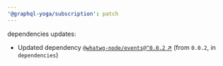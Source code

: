 ```yaml
---
'@graphql-yoga/subscription': patch
---
```

dependencies updates:
  - Updated dependency [`@whatwg-node/events@^0.0.2` ↗︎](https://www.npmjs.com/package/@whatwg-node/events/v/0.0.2) (from `0.0.2`, in `dependencies`)
